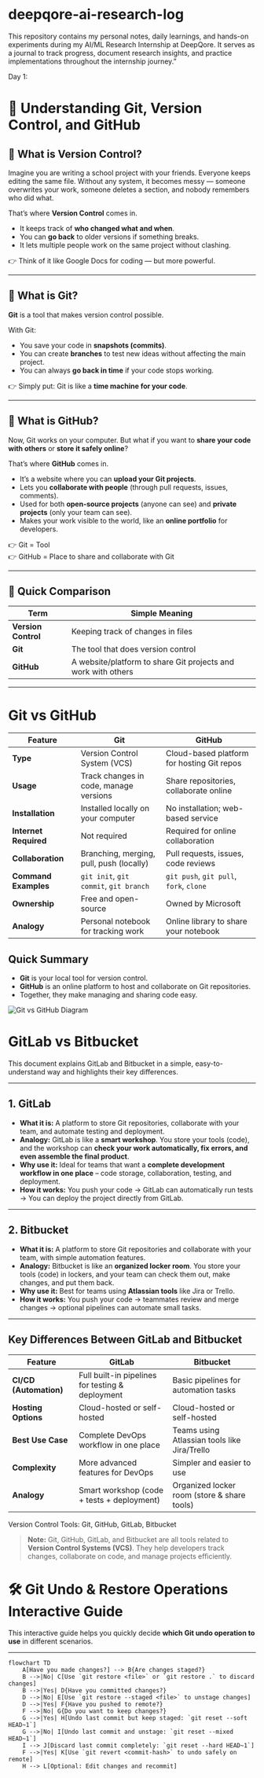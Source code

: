 # deepqore-ai-research-log
This repository contains my personal notes, daily learnings, and hands-on experiments during my AI/ML Research Internship at DeepQore. It serves as a journal to track progress, document research insights, and practice implementations throughout the internship journey.”



Day 1:

# 📘 Understanding Git, Version Control, and GitHub  

## 🔹 What is Version Control?  
Imagine you are writing a school project with your friends. Everyone keeps editing the same file. Without any system, it becomes messy — someone overwrites your work, someone deletes a section, and nobody remembers who did what.  

That’s where **Version Control** comes in.  
- It keeps track of **who changed what and when**.  
- You can **go back** to older versions if something breaks.  
- It lets multiple people work on the same project without clashing.  

👉 Think of it like Google Docs for coding — but more powerful.  

---

## 🔹 What is Git?  
**Git** is a tool that makes version control possible.  

With Git:  
- You save your code in **snapshots (commits)**.  
- You can create **branches** to test new ideas without affecting the main project.  
- You can always **go back in time** if your code stops working.  

👉 Simply put: Git is like a **time machine for your code**.  

---

## 🔹 What is GitHub?  
Now, Git works on your computer. But what if you want to **share your code with others** or **store it safely online**?  

That’s where **GitHub** comes in.  
- It’s a website where you can **upload your Git projects**.  
- Lets you **collaborate with people** (through pull requests, issues, comments).  
- Used for both **open-source projects** (anyone can see) and **private projects** (only your team can see).  
- Makes your work visible to the world, like an **online portfolio** for developers.  

👉 Git = Tool  
👉 GitHub = Place to share and collaborate with Git  

---

## 🔹 Quick Comparison  

| Term | Simple Meaning |
|------|----------------|
| **Version Control** | Keeping track of changes in files |
| **Git** | The tool that does version control |
| **GitHub** | A website/platform to share Git projects and work with others |

---
# Git vs GitHub


| Feature               | Git                                         | GitHub                                      |
|-----------------------|--------------------------------------------|--------------------------------------------|
| **Type**              | Version Control System (VCS)               | Cloud-based platform for hosting Git repos |
| **Usage**             | Track changes in code, manage versions     | Share repositories, collaborate online    |
| **Installation**      | Installed locally on your computer         | No installation; web-based service        |
| **Internet Required** | Not required                               | Required for online collaboration          |
| **Collaboration**     | Branching, merging, pull, push (locally)  | Pull requests, issues, code reviews        |
| **Command Examples**  | `git init`, `git commit`, `git branch`     | `git push`, `git pull`, `fork`, `clone`   |
| **Ownership**         | Free and open-source                        | Owned by Microsoft                        |
| **Analogy**           | Personal notebook for tracking work        | Online library to share your notebook     |

## Quick Summary
- **Git** is your local tool for version control.  
- **GitHub** is an online platform to host and collaborate on Git repositories.  
- Together, they make managing and sharing code easy.  

![Git vs GitHub Diagram](https://github.com/user-attachments/assets/7c6f3c67-a792-4c08-9244-799f3d2e6bac)

# GitLab vs Bitbucket

This document explains GitLab and Bitbucket in a simple, easy-to-understand way and highlights their key differences.

---

## **1. GitLab**

- **What it is:** A platform to store Git repositories, collaborate with your team, and automate testing and deployment.  
- **Analogy:** GitLab is like a **smart workshop**. You store your tools (code), and the workshop can **check your work automatically, fix errors, and even assemble the final product**.  
- **Why use it:** Ideal for teams that want a **complete development workflow in one place** – code storage, collaboration, testing, and deployment.  
- **How it works:** You push your code → GitLab can automatically run tests → You can deploy the project directly from GitLab.

---

## **2. Bitbucket**

- **What it is:** A platform to store Git repositories and collaborate with your team, with simple automation features.  
- **Analogy:** Bitbucket is like an **organized locker room**. You store your tools (code) in lockers, and your team can check them out, make changes, and put them back.  
- **Why use it:** Best for teams using **Atlassian tools** like Jira or Trello.  
- **How it works:** You push your code → teammates review and merge changes → optional pipelines can automate small tasks.

---

## **Key Differences Between GitLab and Bitbucket**

| Feature                 | GitLab                                 | Bitbucket                               |
|-------------------------|----------------------------------------|----------------------------------------|
| **CI/CD (Automation)**  | Full built-in pipelines for testing & deployment | Basic pipelines for automation tasks  |
| **Hosting Options**     | Cloud-hosted or self-hosted             | Cloud-hosted or self-hosted             |
| **Best Use Case**       | Complete DevOps workflow in one place  | Teams using Atlassian tools like Jira/Trello |
| **Complexity**          | More advanced features for DevOps      | Simpler and easier to use               |
| **Analogy**             | Smart workshop (code + tests + deployment) | Organized locker room (store & share tools) |


 Version Control Tools: Git, GitHub, GitLab, Bitbucket

> **Note:** Git, GitHub, GitLab, and Bitbucket are all tools related to **Version Control Systems (VCS)**. They help developers track changes, collaborate on code, and manage projects efficiently.
# 🛠️ Git Undo & Restore Operations Interactive Guide

This interactive guide helps you quickly decide **which Git undo operation to use** in different scenarios.  


---




```
flowchart TD
    A[Have you made changes?] --> B{Are changes staged?}
    B -->|No| C[Use `git restore <file>` or `git restore .` to discard changes]
    B -->|Yes| D{Have you committed changes?}
    D -->|No| E[Use `git restore --staged <file>` to unstage changes]
    D -->|Yes| F{Have you pushed to remote?}
    F -->|No| G{Do you want to keep changes?}
    G -->|Yes| H[Undo last commit but keep staged: `git reset --soft HEAD~1`]
    G -->|No| I[Undo last commit and unstage: `git reset --mixed HEAD~1`]
    I --> J[Discard last commit completely: `git reset --hard HEAD~1`]
    F -->|Yes| K[Use `git revert <commit-hash>` to undo safely on remote]
    H --> L[Optional: Edit changes and recommit]

